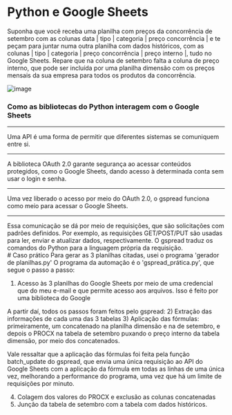 # Python e Google Sheets
Suponha que você receba uma planilha com preços da concorrência de setembro com as colunas data | tipo | categoria | preço concorrência | e te peçam para juntar numa outra planilha com dados históricos, com as colunas | tipo | categoria | preço concorrência | preço interno |, tudo no Google Sheets.
Repare que na coluna de setembro falta a coluna de preço interno, que pode ser incluída por uma planilha dimensão com os preços mensais da sua empresa para todos os produtos da concorrência.

![image](https://github.com/user-attachments/assets/43f3594c-03f2-4f57-b0a1-3575b3aa3763)


<h3>Como as bibliotecas do Python interagem com o Google Sheets </h3>
<hr>
Uma API é uma forma de permitir que diferentes sistemas se comuniquem entre si. <hr>
A biblioteca OAuth 2.0 garante segurança ao acessar conteúdos protegidos, como o Google Sheets, dando acesso à determinada conta sem usar o login e senha. <hr>
Uma vez liberado o acesso por meio do OAuth 2.0, o gspread funciona como meio para acessar o Google Sheets. <hr>
Essa comunicação se dá por meio de requisições, que são solicitações com padrões definidos. Por exemplo, as requisições GET/POST/PUT são usadas para ler, enviar e atualizar dados, respectivamente. O gspread traduz os comandos do Python para a linguagem própria da requisição.

<br>
# Caso prático
Para gerar as 3 planilhas citadas, usei o programa 'gerador de planilhas.py'
O programa da automação é o 'gspread_prática.py', que segue o passo a passo:

1) Acesso às 3 planilhas do Google Sheets por meio de uma credencial que do meu e-mail e que permite acesso aos arquivos. Isso é feito por uma biblioteca do Google

A partir daí, todos os passos foram feitos pelo gspread:
2) Extração das informações de cada uma das 3 tabelas
3) Aplicação das fórmulas: primeiramente, um concatenado na planilha dimensão e na de setembro, e depois o PROCX na tabela de setembro puxando o preço interno da tabela dimensão, por meio dos concatenados.

Vale ressaltar que a aplicação das fórmulas foi feita pela função batch_update do gspread, que envia uma única requisição ao API do Google Sheets com a aplicação da fórmula em todas as linhas de uma única vez, melhorando a performance do programa, uma vez que há um limite de requisições por minuto.

4) Colagem dos valores do PROCX e exclusão as colunas concatenadas
5) Junção da tabela de setembro com a tabela com dados históricos.
